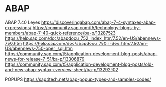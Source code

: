 # ABAP
ABAP 7.40 Leyes
https://discoveringabap.com/abap-7-4-syntaxes-abap-expressions/
https://community.sap.com/t5/technology-blogs-by-members/abap-7-40-quick-reference/ba-p/13287523
https://help.sap.com/doc/abapdocu_752_index_htm/7.52/en-US/abennews-750.htm
https://help.sap.com/doc/abapdocu_750_index_htm/7.50/en-US/abennews-750-open_sql.htm
https://community.sap.com/t5/application-development-blog-posts/abap-news-for-release-7-51/ba-p/13306879
https://community.sap.com/t5/application-development-blog-posts/old-and-new-abap-syntax-overview-sheet/ba-p/13292902

POPUPS 
https://sap4tech.net/abap-popup-types-and-samples-codes/

